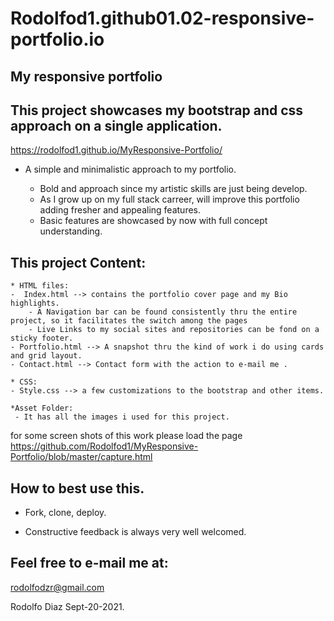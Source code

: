 # Rodolfod1.github01.02-responsive-portfolio.io
## My responsive portfolio

## This project showcases my bootstrap and css approach on a single application. 
<https://rodolfod1.github.io/MyResponsive-Portfolio/>

* A simple and minimalistic approach to my portfolio.

    - Bold and approach since my artistic skills are just being develop. 
    - As I grow up on my full stack carreer, will improve this portfolio adding fresher and appealing features.
    - Basic features are showcased by now with full concept understanding.

## This project Content:
    * HTML files: 
    -  Index.html --> contains the portfolio cover page and my Bio highlights. 
        - A Navigation bar can be found consistently thru the entire project, so it facilitates the switch among the pages 
        - Live Links to my social sites and repositories can be fond on a sticky footer. 
    - Portfolio.html --> A snapshot thru the kind of work i do using cards and grid layout. 
    - Contact.html --> Contact form with the action to e-mail me .

    * CSS:
    - Style.css --> a few customizations to the bootstrap and other items.
    
    *Asset Folder:
     - It has all the images i used for this project.

for some screen shots of this work please load the page 
https://github.com/Rodolfod1/MyResponsive-Portfolio/blob/master/capture.html

## How to best use this. 
 - Fork, clone, deploy. 

- Constructive feedback is always very well welcomed. 

## Feel free to e-mail me at:

rodolfodzr@gmail.com


Rodolfo Diaz Sept-20-2021.
